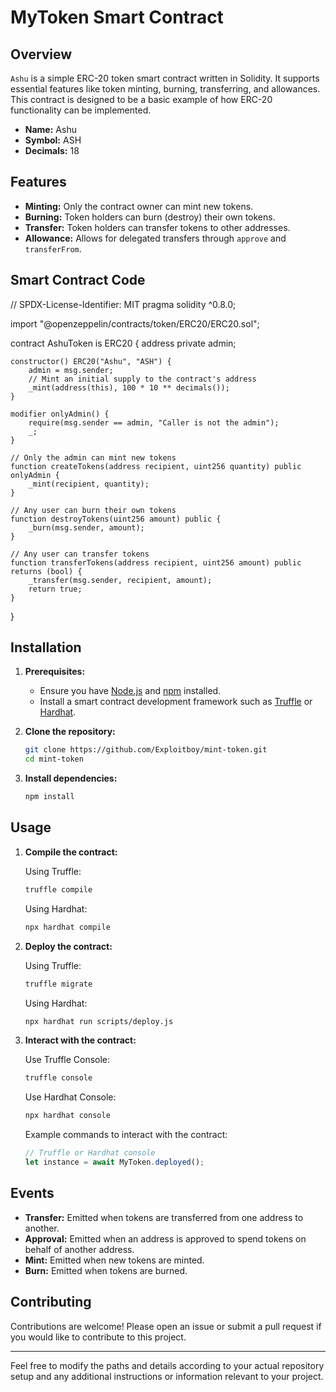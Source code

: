 # MyToken Smart Contract

## Overview

`Ashu` is a simple ERC-20 token smart contract written in Solidity. It supports essential features like token minting, burning, transferring, and allowances. This contract is designed to be a basic example of how ERC-20 functionality can be implemented.

- **Name:** Ashu
- **Symbol:** ASH
- **Decimals:** 18

## Features

- **Minting:** Only the contract owner can mint new tokens.
- **Burning:** Token holders can burn (destroy) their own tokens.
- **Transfer:** Token holders can transfer tokens to other addresses.
- **Allowance:** Allows for delegated transfers through `approve` and `transferFrom`.

## Smart Contract Code
// SPDX-License-Identifier: MIT
pragma solidity ^0.8.0;

import "@openzeppelin/contracts/token/ERC20/ERC20.sol";

contract AshuToken is ERC20 {
    address private admin;

    constructor() ERC20("Ashu", "ASH") {
        admin = msg.sender;
        // Mint an initial supply to the contract's address
        _mint(address(this), 100 * 10 ** decimals());
    }

    modifier onlyAdmin() {
        require(msg.sender == admin, "Caller is not the admin");
        _;
    }

    // Only the admin can mint new tokens
    function createTokens(address recipient, uint256 quantity) public onlyAdmin {
        _mint(recipient, quantity);
    }

    // Any user can burn their own tokens
    function destroyTokens(uint256 amount) public {
        _burn(msg.sender, amount);
    }

    // Any user can transfer tokens
    function transferTokens(address recipient, uint256 amount) public returns (bool) {
        _transfer(msg.sender, recipient, amount);
        return true;
    }
}


## Installation

1. **Prerequisites:**
   - Ensure you have [Node.js](https://nodejs.org/) and [npm](https://www.npmjs.com/) installed.
   - Install a smart contract development framework such as [Truffle](https://www.trufflesuite.com/truffle) or [Hardhat](https://hardhat.org/).

2. **Clone the repository:**

   ```bash
   git clone https://github.com/Exploitboy/mint-token.git
   cd mint-token
   ```

3. **Install dependencies:**

   ```bash
   npm install
   ```

## Usage

1. **Compile the contract:**

   Using Truffle:
   ```bash
   truffle compile
   ```

   Using Hardhat:
   ```bash
   npx hardhat compile
   ```

2. **Deploy the contract:**

   Using Truffle:
   ```bash
   truffle migrate
   ```

   Using Hardhat:
   ```bash
   npx hardhat run scripts/deploy.js
   ```

3. **Interact with the contract:**

   Use Truffle Console:
   ```bash
   truffle console
   ```

   Use Hardhat Console:
   ```bash
   npx hardhat console
   ```

   Example commands to interact with the contract:
   ```javascript
   // Truffle or Hardhat console
   let instance = await MyToken.deployed();
   ```

## Events

- **Transfer:** Emitted when tokens are transferred from one address to another.
- **Approval:** Emitted when an address is approved to spend tokens on behalf of another address.
- **Mint:** Emitted when new tokens are minted.
- **Burn:** Emitted when tokens are burned.

## Contributing

Contributions are welcome! Please open an issue or submit a pull request if you would like to contribute to this project.

---

Feel free to modify the paths and details according to your actual repository setup and any additional instructions or information relevant to your project.
```
